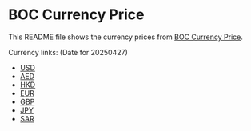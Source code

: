 # BOC Currency Price

This README file shows the currency prices from [BOC Currency Price](https://www.boc.cn/sourcedb/whpj/).

Currency links: (Date for 20250427)

- [USD](https://bocurrencyprice.techina.science/BOC_CURRENCY_PRICE/USD/20250427.json)
- [AED](https://bocurrencyprice.techina.science/BOC_CURRENCY_PRICE/AED/20250427.json)
- [HKD](https://bocurrencyprice.techina.science/BOC_CURRENCY_PRICE/HKD/20250427.json)
- [EUR](https://bocurrencyprice.techina.science/BOC_CURRENCY_PRICE/EUR/20250427.json)
- [GBP](https://bocurrencyprice.techina.science/BOC_CURRENCY_PRICE/GBP/20250427.json)
- [JPY](https://bocurrencyprice.techina.science/BOC_CURRENCY_PRICE/JPY/20250427.json)
- [SAR](https://bocurrencyprice.techina.science/BOC_CURRENCY_PRICE/SAR/20250427.json)
